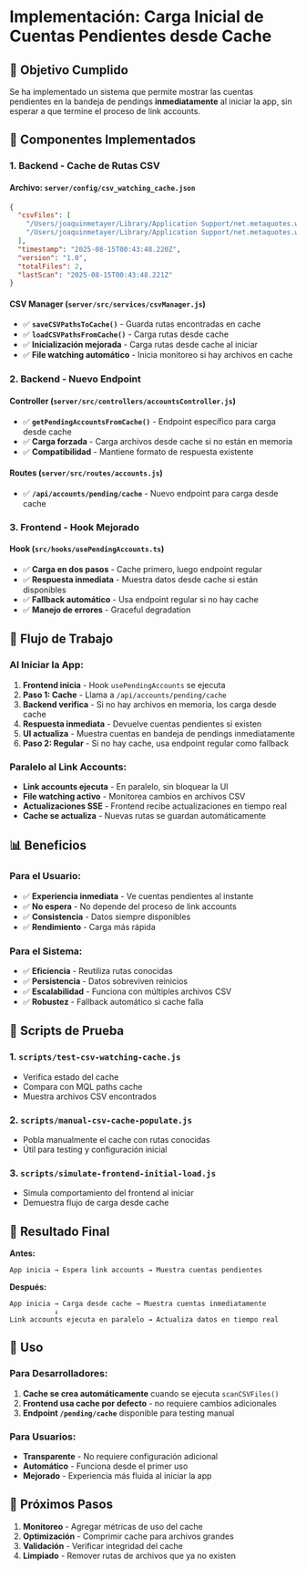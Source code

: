 # Implementación: Carga Inicial de Cuentas Pendientes desde Cache

## 🎯 Objetivo Cumplido

Se ha implementado un sistema que permite mostrar las cuentas pendientes en la bandeja de pendings **inmediatamente** al iniciar la app, sin esperar a que termine el proceso de link accounts.

## 🔧 Componentes Implementados

### 1. Backend - Cache de Rutas CSV

#### Archivo: `server/config/csv_watching_cache.json`
```json
{
  "csvFiles": [
    "/Users/joaquinmetayer/Library/Application Support/net.metaquotes.wine.metatrader4/drive_c/users/crossover/AppData/Roaming/MetaQuotes/Terminal/Common/Files/IPTRADECSV2.csv",
    "/Users/joaquinmetayer/Library/Application Support/net.metaquotes.wine.metatrader5/drive_c/users/user/AppData/Roaming/MetaQuotes/Terminal/Common/Files/IPTRADECSV2.csv"
  ],
  "timestamp": "2025-08-15T00:43:48.220Z",
  "version": "1.0",
  "totalFiles": 2,
  "lastScan": "2025-08-15T00:43:48.221Z"
}
```

#### CSV Manager (`server/src/services/csvManager.js`)
- ✅ **`saveCSVPathsToCache()`** - Guarda rutas encontradas en cache
- ✅ **`loadCSVPathsFromCache()`** - Carga rutas desde cache
- ✅ **Inicialización mejorada** - Carga rutas desde cache al iniciar
- ✅ **File watching automático** - Inicia monitoreo si hay archivos en cache

### 2. Backend - Nuevo Endpoint

#### Controller (`server/src/controllers/accountsController.js`)
- ✅ **`getPendingAccountsFromCache()`** - Endpoint específico para carga desde cache
- ✅ **Carga forzada** - Carga archivos desde cache si no están en memoria
- ✅ **Compatibilidad** - Mantiene formato de respuesta existente

#### Routes (`server/src/routes/accounts.js`)
- ✅ **`/api/accounts/pending/cache`** - Nuevo endpoint para carga desde cache

### 3. Frontend - Hook Mejorado

#### Hook (`src/hooks/usePendingAccounts.ts`)
- ✅ **Carga en dos pasos** - Cache primero, luego endpoint regular
- ✅ **Respuesta inmediata** - Muestra datos desde cache si están disponibles
- ✅ **Fallback automático** - Usa endpoint regular si no hay cache
- ✅ **Manejo de errores** - Graceful degradation

## 🔄 Flujo de Trabajo

### Al Iniciar la App:

1. **Frontend inicia** - Hook `usePendingAccounts` se ejecuta
2. **Paso 1: Cache** - Llama a `/api/accounts/pending/cache`
3. **Backend verifica** - Si no hay archivos en memoria, los carga desde cache
4. **Respuesta inmediata** - Devuelve cuentas pendientes si existen
5. **UI actualiza** - Muestra cuentas en bandeja de pendings inmediatamente
6. **Paso 2: Regular** - Si no hay cache, usa endpoint regular como fallback

### Paralelo al Link Accounts:

- **Link accounts ejecuta** - En paralelo, sin bloquear la UI
- **File watching activo** - Monitorea cambios en archivos CSV
- **Actualizaciones SSE** - Frontend recibe actualizaciones en tiempo real
- **Cache se actualiza** - Nuevas rutas se guardan automáticamente

## 📊 Beneficios

### Para el Usuario:
- ✅ **Experiencia inmediata** - Ve cuentas pendientes al instante
- ✅ **No espera** - No depende del proceso de link accounts
- ✅ **Consistencia** - Datos siempre disponibles
- ✅ **Rendimiento** - Carga más rápida

### Para el Sistema:
- ✅ **Eficiencia** - Reutiliza rutas conocidas
- ✅ **Persistencia** - Datos sobreviven reinicios
- ✅ **Escalabilidad** - Funciona con múltiples archivos CSV
- ✅ **Robustez** - Fallback automático si cache falla

## 🧪 Scripts de Prueba

### 1. `scripts/test-csv-watching-cache.js`
- Verifica estado del cache
- Compara con MQL paths cache
- Muestra archivos CSV encontrados

### 2. `scripts/manual-csv-cache-populate.js`
- Pobla manualmente el cache con rutas conocidas
- Útil para testing y configuración inicial

### 3. `scripts/simulate-frontend-initial-load.js`
- Simula comportamiento del frontend al iniciar
- Demuestra flujo de carga desde cache

## 🎯 Resultado Final

**Antes:**
```
App inicia → Espera link accounts → Muestra cuentas pendientes
```

**Después:**
```
App inicia → Carga desde cache → Muestra cuentas inmediatamente
           ↓
Link accounts ejecuta en paralelo → Actualiza datos en tiempo real
```

## 📝 Uso

### Para Desarrolladores:
1. **Cache se crea automáticamente** cuando se ejecuta `scanCSVFiles()`
2. **Frontend usa cache por defecto** - no requiere cambios adicionales
3. **Endpoint `/pending/cache`** disponible para testing manual

### Para Usuarios:
- **Transparente** - No requiere configuración adicional
- **Automático** - Funciona desde el primer uso
- **Mejorado** - Experiencia más fluida al iniciar la app

## 🔮 Próximos Pasos

1. **Monitoreo** - Agregar métricas de uso del cache
2. **Optimización** - Comprimir cache para archivos grandes
3. **Validación** - Verificar integridad del cache
4. **Limpiado** - Remover rutas de archivos que ya no existen
